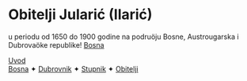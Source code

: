 # Obitelji Jularić (Ilarić) 
u periodu od 1650 do 1900 godine na podruöju Bosne, Austrougarska i Dubrovaöke republike!
[Bosna](https://hjftm.github.io/bosna/)

<div id="observablehq-mjesta_geo-f5bd7d45"></div>

<div class="bottom-links">
  <div class="uvod-links">
    <a href="https://hjftm.github.io/uvod/" target="_self">Uvod</a>
  </div>
<div class="rod-links">
  <a href="https://hjftm.github.io/bosna/" target="_self">Bosna</a> ✦ 
  <a href="https://hjftm.github.io/dubrovnik/" target="_self">Dubrovnik</a> ✦ 
  <a href="https://hjftm.github.io/stupnik/" target="_self">Stupnik</a> ✦ 
  <a href="https://hjftm.github.io/obitelji/" target="_self">Obitelji</a>
</div>
</div>


<link rel="stylesheet" href="https://cdn.jsdelivr.net/npm/@observablehq/inspector@5/dist/inspector.css">
<script type="module">
import {Runtime, Inspector} from "https://cdn.jsdelivr.net/npm/@observablehq/runtime@5/dist/runtime.js";
import define from "https://api.observablehq.com/d/b313e21d5ed7eb88.js?v=4";
new Runtime().module(define, name => {
  if (name === "mjesta_geo") return new Inspector(document.querySelector("#observablehq-mjesta_geo-f5bd7d45"));
});
</script>
